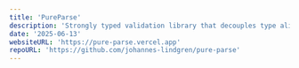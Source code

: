```yaml
---
title: 'PureParse'
description: 'Strongly typed validation library that decouples type aliases from validation logic'
date: '2025-06-13'
websiteURL: 'https://pure-parse.vercel.app'
repoURL: 'https://github.com/johannes-lindgren/pure-parse'
---
```

